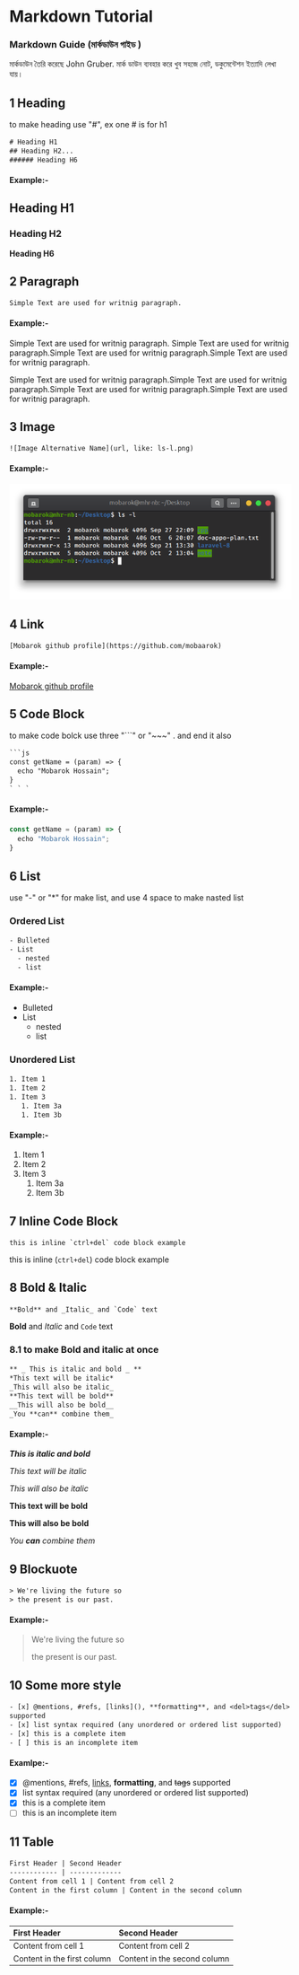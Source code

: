 # Markdown Tutorial

### Markdown Guide \(মার্কডাউন গাইড \)

মার্কডাউন তৈরি করেছে John Gruber. মার্ক ডাউন ব্যবহার করে খুব সহজে নোট, ডকুমেন্টেশন ইত্যাদি লেখা যায়।

## 1 Heading

to make heading use "\#", ex one \# is for h1

```text
# Heading H1
## Heading H2...
###### Heading H6
```

#### Example:-

## Heading H1

### Heading H2

**Heading H6**

## 2 Paragraph

```text
Simple Text are used for writnig paragraph.
```

#### Example:-

Simple Text are used for writnig paragraph. Simple Text are used for writnig paragraph.Simple Text are used for writnig paragraph.Simple Text are used for writnig paragraph.

Simple Text are used for writnig paragraph.Simple Text are used for writnig paragraph.Simple Text are used for writnig paragraph.Simple Text are used for writnig paragraph.

## 3 Image

```text
![Image Alternative Name](url, like: ls-l.png)
```

#### Example:-

![linux file listing](assets/ls-l.png)

## 4 Link

```text
[Mobarok github profile](https://github.com/mobaarok)
```

#### Example:-

[Mobarok github profile](https://github.com/mobaarok)

## 5 Code Block

to make code bolck use three "\`\`\`" or "~~~" . and end it also

```text
```js
const getName = (param) => {
  echo "Mobarok Hossain";
}
` ` `
```

#### Example:-

```javascript
const getName = (param) => {
  echo "Mobarok Hossain";
}
```

## 6 List

use "-" or "\*" for make list, and use 4 space to make nasted list

### Ordered List

```text
- Bulleted
- List
  - nested
  - list
```

#### Example:-

* Bulleted
* List
  * nested
  * list

### Unordered List

```text
1. Item 1
1. Item 2
1. Item 3
   1. Item 3a
   1. Item 3b
```

#### Example:-

1. Item 1
2. Item 2
3. Item 3
   1. Item 3a
   2. Item 3b

## 7 Inline Code Block

```text
this is inline `ctrl+del` code block example
```

this is inline \(`ctrl+del`\) code block example

## 8 Bold & Italic

```text
**Bold** and _Italic_ and `Code` text
```

**Bold** and _Italic_ and `Code` text

### 8.1 to make Bold and italic at once

```text
** _ This is italic and bold _ **
*This text will be italic*
_This will also be italic_
**This text will be bold**
__This will also be bold__
_You **can** combine them_
```

#### Example:-

_**This is italic and bold**_

_This text will be italic_

_This will also be italic_

**This text will be bold**

**This will also be bold**

_You **can** combine them_

## 9 Blockuote

```text
> We're living the future so
> the present is our past.
```

#### Example:-

> We're living the future so
>
> the present is our past.

## 10 Some more style

```text
- [x] @mentions, #refs, [links](), **formatting**, and <del>tags</del> supported
- [x] list syntax required (any unordered or ordered list supported)
- [x] this is a complete item
- [ ] this is an incomplete item
```

#### Examlpe:-

* [x] @mentions, \#refs, [links](markdown-note.md), **formatting**, and ~~tags~~ supported
* [x] list syntax required \(any unordered or ordered list supported\)
* [x] this is a complete item
* [ ] this is an incomplete item

## 11 Table

```text
First Header | Second Header
------------ | -------------
Content from cell 1 | Content from cell 2
Content in the first column | Content in the second column
```

#### Example:-

| First Header | Second Header |
| :--- | :--- |
| Content from cell 1 | Content from cell 2 |
| Content in the first column | Content in the second column |

